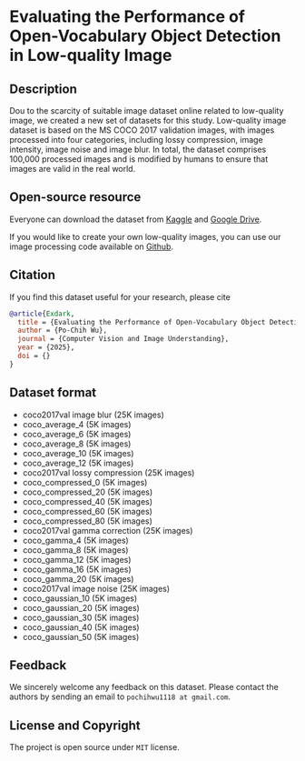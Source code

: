 # Evaluating the Performance of Open-Vocabulary Object Detection in Low-quality Image

## Description
Dou to the scarcity of suitable image dataset online related to low-quality image, we created a new set of datasets for this study.  Low-quality image dataset is based on the MS COCO 2017 validation images, with images processed into four categories, including lossy compression, image intensity, image noise and image blur.  In total, the dataset comprises 100,000 processed images and is modified by humans to ensure that images are valid in the real world.

## Open-source resource
Everyone can download the dataset from [Kaggle](https://www.kaggle.com/datasets/pochihwu/low-quality-image-dataset) and [Google Drive]().

If you would like to create your own low-quality images, you can use our image processing code available on [Github](https://github.com/pochih-code/Low-quality-image-dataset/tree/main/image%20processing).

## Citation
If you find this dataset useful for your research, please cite
```bibtex
@article{Exdark,
  title = {Evaluating the Performance of Open-Vocabulary Object Detection in Low-quality Image},
  author = {Po-Chih Wu},
  journal = {Computer Vision and Image Understanding},
  year = {2025},
  doi = {}
}
```
## Dataset format
- coco2017val image blur (25K images)
 - coco_average_4 (5K images)
 - coco_average_6 (5K images)
 - coco_average_8 (5K images)
 - coco_average_10 (5K images)
 - coco_average_12 (5K images)
- coco2017val lossy compression (25K images)
 - coco_compressed_0 (5K images)
 - coco_compressed_20 (5K images)
 - coco_compressed_40 (5K images)
 - coco_compressed_60 (5K images)
 - coco_compressed_80 (5K images)
- coco2017val gamma correction (25K images)
 - coco_gamma_4 (5K images)
 - coco_gamma_8 (5K images)
 - coco_gamma_12 (5K images)
 - coco_gamma_16 (5K images)
 - coco_gamma_20 (5K images)
- coco2017val image noise (25K images)
 - coco_gaussian_10 (5K images)
 - coco_gaussian_20 (5K images)
 - coco_gaussian_30 (5K images)
 - coco_gaussian_40 (5K images)
 - coco_gaussian_50 (5K images)

## Feedback
We sincerely welcome any feedback on this dataset. Please contact the authors by sending an email to `pochihwu1118 at gmail.com`.
## License and Copyright
The project is open source under `MIT` license. 